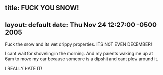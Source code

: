 title: FUCK YOU SNOW!
---
layout: default
date: Thu Nov 24 12:27:00 -0500 2005
---

Fuck the snow and its wet drippy properties.  ITS NOT EVEN DECEMBER!

I cant wait for shoveling in the morning.  And my parents waking me up at 6am
to move my car because someone is a dipshit and cant plow around it.

I REALLY HATE IT!
